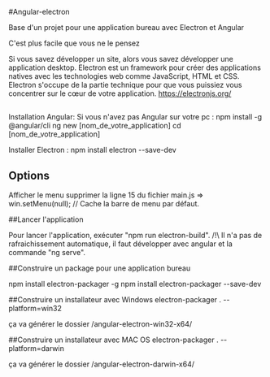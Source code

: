#Angular-electron

Base d'un projet pour une application bureau avec Electron et Angular

C'est plus facile que vous ne le pensez

Si vous savez développer un site, alors vous savez développer une application desktop. Electron est un framework pour créer des applications natives avec les technologies web comme JavaScript, HTML et CSS. Electron s'occupe de la partie technique pour que vous puissiez vous concentrer sur le cœur de votre application. https://electronjs.org/


##
Installation Angular:
Si vous n'avez pas Angular sur votre pc :
npm install -g @angular/cli
ng new [nom_de_votre_application]
cd [nom_de_votre_application]

Installer Electron :
npm install electron --save-dev

## Options ##
Afficher le menu supprimer la ligne 15 du fichier main.js =>   win.setMenu(null); // Cache la barre de menu par défaut.

##Lancer l'application

Pour lancer l'application, exécuter "npm run electron-build". /!\ Il n'a pas de rafraichissement automatique, il faut développer avec angular et la commande "ng serve".

##Construire un package pour une application bureau

npm install electron-packager -g npm install electron-packager --save-dev

##Construire un installateur avec Windows electron-packager . --platform=win32

ça va générer le dossier /angular-electron-win32-x64/

##Construire un installateur avec MAC OS electron-packager . --platform=darwin

ça va générer le dossier /angular-electron-darwin-x64/
